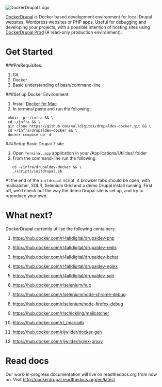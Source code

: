 ![DockerDrupal Logo](https://raw.githubusercontent.com/4alldigital/drupaldev-docker/master/docs/images/drupal-docker-logo-monochrome.png)

[DockerDrupal](https://www.4alldigital.io/docker-drupal) is Docker based development environment for local Drupal websites, Wordpress websites or PHP apps. Useful for debugging and developing your projects, with a possible intention of hosting sites using [DockerDrupal Prod](https://github.com/4alldigital/drupalprod-docker) (A read-only production environment).

# Get Started

  ###PreRequisites:
  1. Git
  2. Docker
  3. Basic understanding of bash/command-line

  ###Set up Docker Environment
  1. Install [Docker for Mac](https://docs.docker.com/docker-for-mac)
  2. In terminal paste and run the following:

  ```
   mkdir -p ~/infra && \
   cd ~/infra && \
   git clone https://github.com/4alldigital/drupaldev-docker.git && \
   cd ~/infra/drupaldev-docker && \
   docker-compose up -d

  ```

  ###Setup Basic Drupal 7 site
  1. Open `Terminal.app` application in your /Applications/Utilities/ folder
  2. From the command-line run the following:

  ```
     cd ~/infra/drupaldev-docker && \
     ./scripts/initdrupal.sh

  ```

  At the end of the `initdrupal` script, 4 browser tabs should be open, with mailcatcher, SOLR, Selenium Grid and a demo Drupal install running.  First off, we'd check out the way the demo Drupal site is set up, and try to reproduce your own.

# What next?

DockerDrupal currently utilise the following containers:

 1. https://hub.docker.com/r/4alldigital/drupaldev-php

 2. https://hub.docker.com/r/4alldigital/drupaldev-redis

 3. https://hub.docker.com/r/4alldigital/drupaldev-behat

 4. https://hub.docker.com/r/4alldigital/drupaldev-nginx

 5. https://hub.docker.com/r/4alldigital/drupaldev-solr

 6. https://hub.docker.com/r/selenium/hub

 7. https://hub.docker.com/r/selenium/node-chrome-debug

 8. https://hub.docker.com/r/selenium/node-firefox-debug

 9. https://hub.docker.com/r/schickling/mailcatcher

 10. https://hub.docker.com/r/_/mariadb

 11. https://hub.docker.com/r/jwilder/docker-gen

 12. https://hub.docker.com/r/jwilder/nginx-proxy


# Read docs

Our work-in-progress documentation will live on readthedocs.org from now on. Visit http://dockerdrupal.readthedocs.org/en/latest
